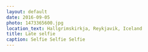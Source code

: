 ```yaml
---
layout: default
date: 2016-09-05
photo: 1473365600.jpg
location_text: Hallgrimskirkja, Reykjavik, Iceland
title: Late selfie
caption: Selfie Selfie Selfie
---
```

